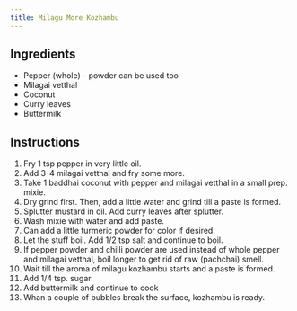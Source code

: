 ```yaml
---
title: Milagu More Kozhambu
---
```


## Ingredients
- Pepper (whole) - powder can be used too
- Milagai vetthal
- Coconut
- Curry leaves
- Buttermilk

## Instructions
1. Fry 1 tsp pepper in very little oil.
1. Add 3-4 milagai vetthal and fry some more.
1. Take 1 baddhai coconut with pepper and milagai vetthal in a small prep.
mixie.
1. Dry grind first. Then, add a little water and grind till a paste is
formed.
1. Splutter mustard in oil. Add curry leaves after splutter.
1. Wash mixie with water and add paste.
1. Can add a little turmeric powder for color if desired.
1. Let the stuff boil. Add 1/2 tsp salt and continue to boil.
1. If pepper powder and chilli powder are used instead of whole pepper
and milagai vetthal, boil longer to get rid of raw (pachchai) smell.
1. Wait till the aroma of milagu kozhambu starts and a paste is formed.
1. Add 1/4 tsp. sugar
1. Add buttermilk and continue to cook
1. Whan a couple of bubbles break the surface, kozhambu is ready.

